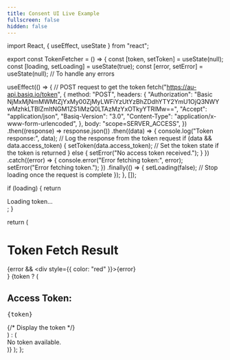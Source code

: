 ```yaml
---
title: Consent UI Live Example
fullscreen: false
hidden: false
---
```

import React, { useEffect, useState } from "react";

export const TokenFetcher = () => {
  const [token, setToken] = useState(null);
  const [loading, setLoading] = useState(true);
  const [error, setError] = useState(null); // To handle any errors

  useEffect(() => {
    // POST request to get the token
    fetch("https://au-api.basiq.io/token", {
      method: "POST",
      headers: {
        "Authorization":
          "Basic NjMxMjNmMWMtZjYxMy00ZjMyLWFiYzUtYzBhZDdhYTY2YmU1OjQ3NWYwMzhkLTBlZmItNGM1ZS1iMzQ0LTAzMzYxOTkyYTRlMw==",
        "Accept": "application/json",
        "Basiq-Version": "3.0",
        "Content-Type": "application/x-www-form-urlencoded",
      },
      body: "scope=SERVER_ACCESS",
    })
      .then((response) => response.json())
      .then((data) => {
        console.log("Token response:", data); // Log the response from the token request
        if (data && data.access_token) {
          setToken(data.access_token); // Set the token state if the token is returned
        } else {
          setError("No access token received.");
        }
      })
      .catch((error) => {
        console.error("Error fetching token:", error);
        setError("Error fetching token.");
      })
      .finally(() => {
        setLoading(false); // Stop loading once the request is complete
      });
  }, []);

  if (loading) {
    return <div>Loading token...</div>;
  }

  return (
    <div>
      <h1>Token Fetch Result</h1>
      {error && <div style={{ color: "red" }}>{error}</div>}
      {token ? (
        <div>
          <h2>Access Token:</h2>
          <pre>{token}</pre> {/* Display the token */}
        </div>
      ) : (
        <div>No token available.</div>
      )}
    </div>
  );
};

<br />

<TokenFetcher />
